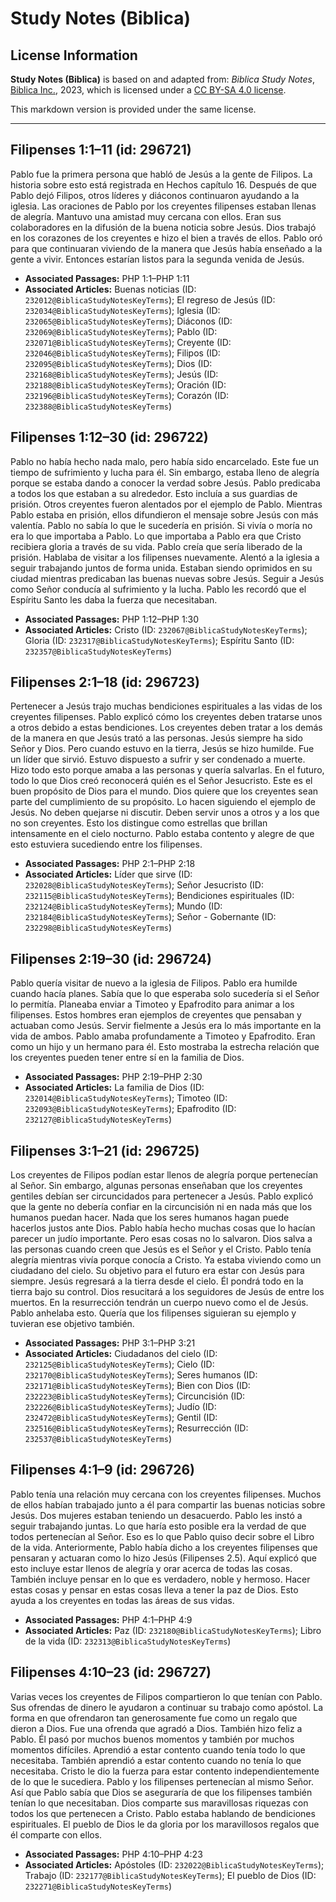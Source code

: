 # Study Notes (Biblica)

## License Information

**Study Notes (Biblica)** is based on and adapted from: _Biblica Study Notes_, [Biblica Inc.](https://www.biblica.com/), 2023, which is licensed under a [CC BY-SA 4.0 license](https://creativecommons.org/licenses/by-sa/4.0/legalcode.en).

This markdown version is provided under the same license.



--------------------------------

## Filipenses 1:1–11 (id: 296721)

Pablo fue la primera persona que habló de Jesús a la gente de Filipos. La historia sobre esto está registrada en Hechos capítulo 16\. Después de que Pablo dejó Filipos, otros líderes y diáconos continuaron ayudando a la iglesia. Las oraciones de Pablo por los creyentes filipenses estaban llenas de alegría. Mantuvo una amistad muy cercana con ellos. Eran sus colaboradores en la difusión de la buena noticia sobre Jesús. Dios trabajó en los corazones de los creyentes e hizo el bien a través de ellos. Pablo oró para que continuaran viviendo de la manera que Jesús había enseñado a la gente a vivir. Entonces estarían listos para la segunda venida de Jesús.

* **Associated Passages:** PHP 1:1–PHP 1:11
* **Associated Articles:** Buenas noticias (ID: `232012@BiblicaStudyNotesKeyTerms`); El regreso de Jesús (ID: `232034@BiblicaStudyNotesKeyTerms`); Iglesia (ID: `232065@BiblicaStudyNotesKeyTerms`); Diáconos (ID: `232069@BiblicaStudyNotesKeyTerms`); Pablo (ID: `232071@BiblicaStudyNotesKeyTerms`); Creyente (ID: `232046@BiblicaStudyNotesKeyTerms`); Filipos (ID: `232095@BiblicaStudyNotesKeyTerms`); Dios (ID: `232168@BiblicaStudyNotesKeyTerms`); Jesús (ID: `232188@BiblicaStudyNotesKeyTerms`); Oración (ID: `232196@BiblicaStudyNotesKeyTerms`); Corazón (ID: `232388@BiblicaStudyNotesKeyTerms`)

## Filipenses 1:12–30 (id: 296722)

Pablo no había hecho nada malo, pero había sido encarcelado. Este fue un tiempo de sufrimiento y lucha para él. Sin embargo, estaba lleno de alegría porque se estaba dando a conocer la verdad sobre Jesús. Pablo predicaba a todos los que estaban a su alrededor. Esto incluía a sus guardias de prisión. Otros creyentes fueron alentados por el ejemplo de Pablo. Mientras Pablo estaba en prisión, ellos difundieron el mensaje sobre Jesús con más valentía. Pablo no sabía lo que le sucedería en prisión. Si vivía o moría no era lo que importaba a Pablo. Lo que importaba a Pablo era que Cristo recibiera gloria a través de su vida. Pablo creía que sería liberado de la prisión. Hablaba de visitar a los filipenses nuevamente. Alentó a la iglesia a seguir trabajando juntos de forma unida. Estaban siendo oprimidos en su ciudad mientras predicaban las buenas nuevas sobre Jesús. Seguir a Jesús como Señor conducía al sufrimiento y la lucha. Pablo les recordó que el Espíritu Santo les daba la fuerza que necesitaban.

* **Associated Passages:** PHP 1:12–PHP 1:30
* **Associated Articles:** Cristo (ID: `232067@BiblicaStudyNotesKeyTerms`); Gloria (ID: `232317@BiblicaStudyNotesKeyTerms`); Espíritu Santo (ID: `232357@BiblicaStudyNotesKeyTerms`)

## Filipenses 2:1–18 (id: 296723)

Pertenecer a Jesús trajo muchas bendiciones espirituales a las vidas de los creyentes filipenses. Pablo explicó cómo los creyentes deben tratarse unos a otros debido a estas bendiciones. Los creyentes deben tratar a los demás de la manera en que Jesús trató a las personas. Jesús siempre ha sido Señor y Dios. Pero cuando estuvo en la tierra, Jesús se hizo humilde. Fue un líder que sirvió. Estuvo dispuesto a sufrir y ser condenado a muerte. Hizo todo esto porque amaba a las personas y quería salvarlas. En el futuro, todo lo que Dios creó reconocerá quién es el Señor Jesucristo. Este es el buen propósito de Dios para el mundo. Dios quiere que los creyentes sean parte del cumplimiento de su propósito. Lo hacen siguiendo el ejemplo de Jesús. No deben quejarse ni discutir. Deben servir unos a otros y a los que no son creyentes. Esto los distingue como estrellas que brillan intensamente en el cielo nocturno. Pablo estaba contento y alegre de que esto estuviera sucediendo entre los filipenses.

* **Associated Passages:** PHP 2:1–PHP 2:18
* **Associated Articles:** Líder que sirve (ID: `232028@BiblicaStudyNotesKeyTerms`); Señor Jesucristo (ID: `232115@BiblicaStudyNotesKeyTerms`); Bendiciones espirituales (ID: `232124@BiblicaStudyNotesKeyTerms`); Mundo (ID: `232184@BiblicaStudyNotesKeyTerms`); Señor - Gobernante (ID: `232298@BiblicaStudyNotesKeyTerms`)

## Filipenses 2:19–30 (id: 296724)

Pablo quería visitar de nuevo a la iglesia de Filipos. Pablo era humilde cuando hacía planes. Sabía que lo que esperaba solo sucedería si el Señor lo permitía. Planeaba enviar a Timoteo y Epafrodito para animar a los filipenses. Estos hombres eran ejemplos de creyentes que pensaban y actuaban como Jesús. Servir fielmente a Jesús era lo más importante en la vida de ambos. Pablo amaba profundamente a Timoteo y Epafrodito. Eran como un hijo y un hermano para él. Esto mostraba la estrecha relación que los creyentes pueden tener entre sí en la familia de Dios.

* **Associated Passages:** PHP 2:19–PHP 2:30
* **Associated Articles:** La familia de Dios (ID: `232014@BiblicaStudyNotesKeyTerms`); Timoteo (ID: `232093@BiblicaStudyNotesKeyTerms`); Epafrodito (ID: `232127@BiblicaStudyNotesKeyTerms`)

## Filipenses 3:1–21 (id: 296725)

Los creyentes de Filipos podían estar llenos de alegría porque pertenecían al Señor. Sin embargo, algunas personas enseñaban que los creyentes gentiles debían ser circuncidados para pertenecer a Jesús. Pablo explicó que la gente no debería confiar en la circuncisión ni en nada más que los humanos puedan hacer. Nada que los seres humanos hagan puede hacerlos justos ante Dios. Pablo había hecho muchas cosas que lo hacían parecer un judío importante. Pero esas cosas no lo salvaron. Dios salva a las personas cuando creen que Jesús es el Señor y el Cristo. Pablo tenía alegría mientras vivía porque conocía a Cristo. Ya estaba viviendo como un ciudadano del cielo. Su objetivo para el futuro era estar con Jesús para siempre. Jesús regresará a la tierra desde el cielo. Él pondrá todo en la tierra bajo su control. Dios resucitará a los seguidores de Jesús de entre los muertos. En la resurrección tendrán un cuerpo nuevo como el de Jesús. Pablo anhelaba esto. Quería que los filipenses siguieran su ejemplo y tuvieran ese objetivo también.

* **Associated Passages:** PHP 3:1–PHP 3:21
* **Associated Articles:** Ciudadanos del cielo (ID: `232125@BiblicaStudyNotesKeyTerms`); Cielo (ID: `232170@BiblicaStudyNotesKeyTerms`); Seres humanos (ID: `232171@BiblicaStudyNotesKeyTerms`); Bien con Dios (ID: `232223@BiblicaStudyNotesKeyTerms`); Circuncisión (ID: `232226@BiblicaStudyNotesKeyTerms`); Judío (ID: `232472@BiblicaStudyNotesKeyTerms`); Gentil (ID: `232516@BiblicaStudyNotesKeyTerms`); Resurrección (ID: `232537@BiblicaStudyNotesKeyTerms`)

## Filipenses 4:1–9 (id: 296726)

Pablo tenía una relación muy cercana con los creyentes filipenses. Muchos de ellos habían trabajado junto a él para compartir las buenas noticias sobre Jesús. Dos mujeres estaban teniendo un desacuerdo. Pablo les instó a seguir trabajando juntas. Lo que haría esto posible era la verdad de que todos pertenecían al Señor. Eso es lo que Pablo quiso decir sobre el Libro de la vida. Anteriormente, Pablo había dicho a los creyentes filipenses que pensaran y actuaran como lo hizo Jesús (Filipenses 2\.5\). Aquí explicó que esto incluye estar llenos de alegría y orar acerca de todas las cosas. También incluye pensar en lo que es verdadero, noble y hermoso. Hacer estas cosas y pensar en estas cosas lleva a tener la paz de Dios. Esto ayuda a los creyentes en todas las áreas de sus vidas.

* **Associated Passages:** PHP 4:1–PHP 4:9
* **Associated Articles:** Paz (ID: `232180@BiblicaStudyNotesKeyTerms`); Libro de la vida (ID: `232313@BiblicaStudyNotesKeyTerms`)

## Filipenses 4:10–23 (id: 296727)

Varias veces los creyentes de Filipos compartieron lo que tenían con Pablo. Sus ofrendas de dinero le ayudaron a continuar su trabajo como apóstol. La forma en que ofrendaron tan generosamente fue como un regalo que dieron a Dios. Fue una ofrenda que agradó a Dios. También hizo feliz a Pablo. Él pasó por muchos buenos momentos y también por muchos momentos difíciles. Aprendió a estar contento cuando tenía todo lo que necesitaba. También aprendió a estar contento cuando no tenía lo que necesitaba. Cristo le dio la fuerza para estar contento independientemente de lo que le sucediera. Pablo y los filipenses pertenecían al mismo Señor. Así que Pablo sabía que Dios se aseguraría de que los filipenses también tenían lo que necesitaban. Dios comparte sus maravillosas riquezas con todos los que pertenecen a Cristo. Pablo estaba hablando de bendiciones espirituales. El pueblo de Dios le da gloria por los maravillosos regalos que él comparte con ellos.

* **Associated Passages:** PHP 4:10–PHP 4:23
* **Associated Articles:** Apóstoles (ID: `232022@BiblicaStudyNotesKeyTerms`); Trabajo (ID: `232177@BiblicaStudyNotesKeyTerms`); El pueblo de Dios (ID: `232271@BiblicaStudyNotesKeyTerms`)


